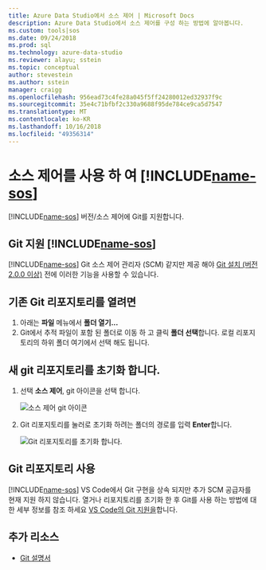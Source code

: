 ```yaml
---
title: Azure Data Studio에서 소스 제어 | Microsoft Docs
description: Azure Data Studio에서 소스 제어를 구성 하는 방법에 알아봅니다.
ms.custom: tools|sos
ms.date: 09/24/2018
ms.prod: sql
ms.technology: azure-data-studio
ms.reviewer: alayu; sstein
ms.topic: conceptual
author: stevestein
ms.author: sstein
manager: craigg
ms.openlocfilehash: 956ead73c4fe28a045f5ff24280012ed32937f9c
ms.sourcegitcommit: 35e4c71bfbf2c330a9688f95de784ce9ca5d7547
ms.translationtype: MT
ms.contentlocale: ko-KR
ms.lasthandoff: 10/16/2018
ms.locfileid: "49356314"
---
```

#  <a name="using-source-control-in-includename-sosincludesname-sos-shortmd"></a>소스 제어를 사용 하 여 [!INCLUDE[name-sos](../includes/name-sos-short.md)]

[!INCLUDE[name-sos](../includes/name-sos-short.md)] 버전/소스 제어에 Git를 지원합니다.


## <a name="git-support-in-includename-sosincludesname-sos-shortmd"></a>Git 지원 [!INCLUDE[name-sos](../includes/name-sos-short.md)]

[!INCLUDE[name-sos](../includes/name-sos-short.md)] Git 소스 제어 관리자 (SCM) 같지만 제공 해야 [Git 설치 (버전 2.0.0 이상)](https://git-scm.com/download) 전에 이러한 기능을 사용할 수 있습니다. 



## <a name="open-an-existing-git-repository"></a>기존 Git 리포지토리를 열려면

1. 아래는 **파일** 메뉴에서 **폴더 열기...**
2. Git에서 추적 파일이 포함 된 폴더로 이동 하 고 클릭 **폴더 선택**합니다. 로컬 리포지토리의 하위 폴더 여기에서 선택 해도 됩니다.


## <a name="initialize-a-new-git-repository"></a>새 git 리포지토리를 초기화 합니다.

1. 선택 **소스 제어**, git 아이콘을 선택 합니다.

   ![소스 제어 git 아이콘](media/source-control/source-control.png)

1. Git 리포지토리를 눌러로 초기화 하려는 폴더의 경로를 입력 **Enter**합니다.

   ![Git 리포지토리를 초기화 합니다.](media/source-control/initialize-git-repository.png)

## <a name="working-with-git-repositories"></a>Git 리포지토리 사용

[!INCLUDE[name-sos](../includes/name-sos-short.md)] VS Code에서 Git 구현을 상속 되지만 추가 SCM 공급자를 현재 지원 하지 않습니다. 열거나 리포지토리를 초기화 한 후 Git를 사용 하는 방법에 대 한 세부 정보를 참조 하세요 [VS Code의 Git 지원을](https://code.visualstudio.com/docs/editor/versioncontrol#_git-support)합니다.


## <a name="additional-resources"></a>추가 리소스
- [Git 설명서](https://git-scm.com/documentation)
